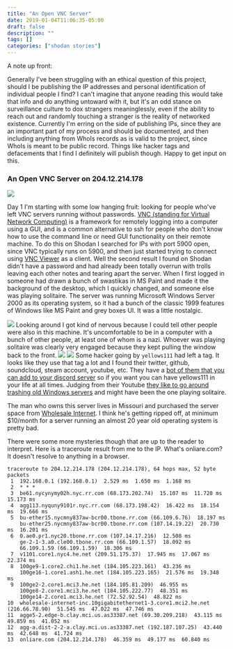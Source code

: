 ```yaml
---
title: "An Open VNC Server"
date: 2019-01-04T11:06:35-05:00
draft: false
description: ""
tags: []
categories: ["shodan stories"]
---
```



A note up front:

Generally I've been struggling with an ethical question of this project, should I be publishing the IP addresses and personal identification of individual people I find? I can't imagine that anyone reading this would take that info and do anything untoward with it, but it's an odd stance on surveillance culture to dox strangers meaninglessly, even if the ability to reach out and randomly touching a stranger is the reality of networked existence. Currently I'm erring on the side of publishing IPs, since they are an important part of my process and should be documented, and then including anything from WhoIs records as is valid to the project, since WhoIs is meant to be public record. Things like hacker tags and defacements that I find I definitely will publish though. Happy to get input on this.

### An Open VNC Server on 204.12.214.178
![](/images/100Days/Day1/OpenVNCServers.png)

Day 1 I'm starting with some low hanging fruit: looking for people who've left VNC servers running without passwords. [VNC (standing for Virtual Network Computing)](https://en.wikipedia.org/wiki/Virtual_Network_Computing) is a framework for remotely logging into a computer using a GUI, and is a common alternative to ssh for people who don't know how to use the command line or need GUI functionality on their remote machine. To do this on Shodan I searched for IPs with port 5900 open, since VNC typically runs on 5900, and then just started trying to connect using [VNC Viewer](https://www.realvnc.com/en/connect/download/viewer/) as a client. Well the second result I found on Shodan didn't have a password and had already been totally overrun with trolls leaving each other notes and tearing apart the server. When I first logged in someone had drawn a bunch of swastikas in MS Paint and made it the background of the desktop, which I quickly changed, and someone else was playing solitaire. The server was running Microsoft Windows Server 2000 as its operating system, so it had a bunch of the classic 1999 features of Windows like MS Paint and grey boxes UI. It was a little nostalgic.

![](/images/100Days/Day1/Windows2000.png)
Looking around I got kind of nervous because I could tell other people were also in this machine. It's uncomfortable to be in a computer with a bunch of other people, at least one of whom is a nazi. Whoever was playing solitaire was clearly very engaged because they kept pulling the window back to the front.
![](/images/100Days/Day1/Defacement1.png)
![](/images/100Days/Day1/Tag.png)
Some hacker going by `yellows111` had left a tag. It looks like they use that tag a lot and I found their twitter, github, soundcloud, steam account, youtube, etc.  They have a [bot of them that you can add to your discord server](https://yellows111.github.io/) so if you want you can have yellows111 in your life at all times. Judging from their Youtube [they like to go around trashing old Windows servers](https://www.youtube.com/watch?v=97vRVU-UO6w) and might have been the one playing solitaire.

The man who owns this server lives in Missouri and purchased the server space from [Wholesale Internet](https://www.wholesaleinternet.net/). I think he's getting ripped off, at minimum $10/month for a server running an almost 20 year old operating system is pretty bad.

There were some more mysteries though that are up to the reader to interpret. Here is a traceroute result from me to the IP. What's onliare.com? It doesn't resolve to anything in a browser.

```
traceroute to 204.12.214.178 (204.12.214.178), 64 hops max, 52 byte packets
 1  192.168.0.1 (192.168.0.1)  2.529 ms  1.650 ms  1.168 ms
 2  * * *
 3  be61.nycynymy02h.nyc.rr.com (68.173.202.74)  15.107 ms  11.720 ms  15.173 ms
 4  agg113.nyquny9101r.nyc.rr.com (68.173.198.42)  16.422 ms  18.154 ms  19.666 ms
 5  bu-ether15.nycmny837aw-bcr00.tbone.rr.com (66.109.6.76)  18.197 ms
    bu-ether25.nycmny837aw-bcr00.tbone.rr.com (107.14.19.22)  20.730 ms  16.201 ms
 6  0.ae0.pr1.nyc20.tbone.rr.com (107.14.17.216)  12.508 ms
    ge-2-1-3.a0.cle00.tbone.rr.com (66.109.1.57)  18.092 ms
    66.109.1.59 (66.109.1.59)  18.306 ms
 7  v1101.core1.nyc4.he.net (209.51.175.37)  17.945 ms  17.067 ms  22.374 ms
 8  100ge9-1.core2.chi1.he.net (184.105.223.161)  43.236 ms
    100ge16-1.core1.ash1.he.net (184.105.223.165)  21.576 ms  19.348 ms
 9  100ge2-2.core1.mci3.he.net (184.105.81.209)  46.955 ms
    100ge8-2.core1.mci3.he.net (184.105.222.77)  48.351 ms
    100ge14-2.core1.mci3.he.net (72.52.92.54)  48.822 ms
10  wholesale-internet-inc.10gigabitethernet1-3.core1.mci2.he.net (216.66.78.90)  51.545 ms  47.022 ms  47.746 ms
11  agge5-2.edge-b.clay.mci.us.as33387.net (69.30.209.218)  43.115 ms  49.859 ms  41.052 ms
12  agg-a.dist-2-2-a.clay.mci.us.as33387.net (192.187.107.25)  43.440 ms  42.648 ms  41.724 ms
13  onliare.com (204.12.214.178)  46.359 ms  49.177 ms  60.840 ms
```
